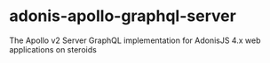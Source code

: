 # adonis-apollo-graphql-server
The Apollo v2 Server GraphQL implementation for AdonisJS 4.x web applications on steroids
